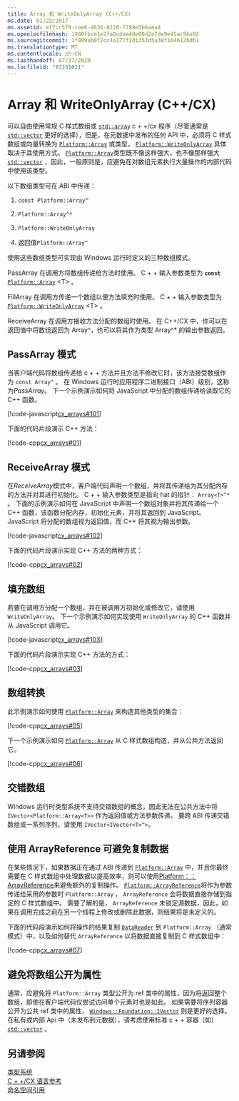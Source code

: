 ```yaml
---
title: Array 和 WriteOnlyArray (C++/CX)
ms.date: 01/22/2017
ms.assetid: ef7cc5f9-cae6-4636-8220-f789e5b6aea4
ms.openlocfilehash: 1980fbcd1e2fa8cdaa48e00d2e7de9e45ac96a92
ms.sourcegitcommit: 1f009ab0f2cc4a177f2d1353d5a38f164612bdb1
ms.translationtype: MT
ms.contentlocale: zh-CN
ms.lasthandoff: 07/27/2020
ms.locfileid: "87231021"
---
```

# <a name="array-and-writeonlyarray-ccx"></a>Array 和 WriteOnlyArray (C++/CX)

可以自由使用常规 C 样式数组或 [`std::array`](../standard-library/array-class-stl.md) c + +/cx 程序（尽管通常是 [`std::vector`](../standard-library/vector-class.md) 更好的选择），但是，在元数据中发布的任何 API 中，必须将 C 样式数组或向量转换为 [`Platform::Array`](../cppcx/platform-array-class.md) 或类型， [`Platform::WriteOnlyArray`](../cppcx/platform-writeonlyarray-class.md) 具体取决于其使用方式。 [`Platform::Array`](../cppcx/platform-array-class.md)类型既不像这样强大，也不像那样强大 [`std::vector`](../standard-library/vector-class.md) ，因此，一般原则是，应避免在对数组元素执行大量操作的内部代码中使用该类型。

以下数组类型可在 ABI 中传递：

1. `const Platform::Array^`

1. `Platform::Array^*`

1. `Platform::WriteOnlyArray`

1. 返回值`Platform::Array^`

使用这些数组类型可实现由 Windows 运行时定义的三种数组模式。

PassArray
在调用方将数组传递给方法时使用。 C + + 输入参数类型为 **`const`** [`Platform::Array`](../cppcx/platform-array-class.md) \<T> 。

FillArray
在调用方传递一个数组以便方法填充时使用。 C + + 输入参数类型为 [`Platform::WriteOnlyArray`](../cppcx/platform-writeonlyarray-class.md) \<T> 。

ReceiveArray
在调用方接收方法分配的数组时使用。 在 C++/CX 中，你可以在返回值中将数组返回为 Array^，也可以将其作为类型 Array^* 的输出参数返回。

## <a name="passarray-pattern"></a>PassArray 模式

当客户端代码将数组传递给 c + + 方法并且方法不修改它时，该方法接受数组作为 `const Array^` 。 在 Windows 运行时应用程序二进制接口（ABI）级别，这称为*PassArray*。 下一个示例演示如何将 JavaScript 中分配的数组传递给读取它的 C++ 函数。

[!code-javascript[cx_arrays#101](../cppcx/codesnippet/JavaScript/array-and-writeonlyarray-c-_1.js)]

下面的代码片段演示 C++ 方法：

[!code-cpp[cx_arrays#01](../cppcx/codesnippet/CPP/js-array/class1.cpp#01)]

## <a name="receivearray-pattern"></a>ReceiveArray 模式

在*ReceiveArray*模式中，客户端代码声明一个数组，并将其传递给为其分配内存的方法并对其进行初始化。 C + + 输入参数类型是指向 hat 的指针： `Array<T>^*` 。 下面的示例演示如何在 JavaScript 中声明一个数组对象并将其传递给一个 C++ 函数，该函数分配内存，初始化元素，并将其返回到 JavaScript。 JavaScript 将分配的数组视为返回值，而 C++ 将其视为输出参数。

[!code-javascript[cx_arrays#102](../cppcx/codesnippet/JavaScript/array-and-writeonlyarray-c-_3.js)]

下面的代码片段演示实现 C++ 方法的两种方式：

[!code-cpp[cx_arrays#02](../cppcx/codesnippet/CPP/js-array/class1.cpp#02)]

## <a name="fill-arrays"></a>填充数组

若要在调用方分配一个数组，并在被调用方初始化或修改它，请使用 `WriteOnlyArray`。 下一个示例演示如何实现使用 `WriteOnlyArray` 的 C++ 函数并从 JavaScript 调用它。

[!code-javascript[cx_arrays#103](../cppcx/codesnippet/JavaScript/array-and-writeonlyarray-c-_5.js)]

下面的代码片段演示实现 C++ 方法的方式：

[!code-cpp[cx_arrays#03](../cppcx/codesnippet/CPP/js-array/class1.cpp#03)]

## <a name="array-conversions"></a>数组转换

此示例演示如何使用 [`Platform::Array`](../cppcx/platform-array-class.md) 来构造其他类型的集合：

[!code-cpp[cx_arrays#05](../cppcx/codesnippet/CPP/js-array/class1.cpp#05)]

下一个示例演示如何 [`Platform::Array`](../cppcx/platform-array-class.md) 从 C 样式数组构造，并从公共方法返回它。

[!code-cpp[cx_arrays#06](../cppcx/codesnippet/CPP/js-array/class1.cpp#06)]

## <a name="jagged-arrays"></a>交错数组

Windows 运行时类型系统不支持交错数组的概念，因此无法在公共方法中将 `IVector<Platform::Array<T>>` 作为返回值或方法参数传递。 要跨 ABI 传递交错数组或一系列序列，请使用 `IVector<IVector<T>^>`。

## <a name="use-arrayreference-to-avoid-copying-data"></a>使用 ArrayReference 可避免复制数据

在某些情况下，如果数据正在通过 ABI 传递到 [`Platform::Array`](../cppcx/platform-array-class.md) 中，并且你最终需要在 C 样式数组中处理数据以提高效率，则可以使用[Platform：： ArrayReference](../cppcx/platform-arrayreference-class.md)来避免额外的复制操作。 [`Platform::ArrayReference`](../cppcx/platform-arrayreference-class.md)将作为参数传递给采用的参数时 `Platform::Array` ， `ArrayReference` 会将数据直接存储到指定的 C 样式数组中。 需要了解的是， `ArrayReference` 未锁定源数据，因此，如果在调用完成之前在另一个线程上修改或删除此数据，则结果将是未定义的。

下面的代码段演示如何将操作的结果复制 [`DataReader`](/uwp/api/windows.storage.streams.datareader) 到 `Platform::Array` （通常模式）中，以及如何替代 `ArrayReference` 以将数据直接复制到 C 样式数组中：

[!code-cpp[cx_arrays#07](../cppcx/codesnippet/CPP/js-array/class1.h#07)]

## <a name="avoid-exposing-an-array-as-a-property"></a>避免将数组公开为属性

通常，应避免将 `Platform::Array` 类型公开为 ref 类中的属性，因为将返回整个数组，即使在客户端代码仅尝试访问单个元素时也是如此。 如果需要将序列容器公开为公共 ref 类中的属性， [`Windows::Foundation::IVector`](/uwp/api/windows.foundation.collections.ivector-1) 则是更好的选择。 在私有或内部 Api 中（未发布到元数据），请考虑使用标准 c + + 容器（如） [`std::vector`](../standard-library/vector-class.md) 。

## <a name="see-also"></a>另请参阅

[类型系统](../cppcx/type-system-c-cx.md)<br/>
[C + +/CX 语言参考](../cppcx/visual-c-language-reference-c-cx.md)<br/>
[命名空间引用](../cppcx/namespaces-reference-c-cx.md)
